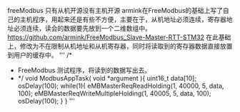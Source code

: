 freeModbus 只有从机开源没有主机开源
armink在FreeModbus的基础上写了自己的主机程序，用起来还是有些不方便，主要在于，从机地址必须连续，寄存器地址必须连续，读会的数据要先放到一个二维数组中。
https://github.com/armink/FreeModbus_Slave-Master-RTT-STM32
在此基础上，修改为不在限制从机地址和从机寄存器，同时将读取到的寄存器数据直接放置到用户的缓存中。
'''
/*
 * FreeModbus 测试程序，将读到的数据写出去。
 * */
void ModbusAppTask( void *argument ){
	uint16_t data[10];
	osDelay(100);
	while(1){
		eMBMasterReqReadHolding(1, 40000, 5, data, 100);
		eMBMasterReqWriteMultipleHolding(1, 40005, 5, data, 100);
		osDelay(100);
	}
}
'''
